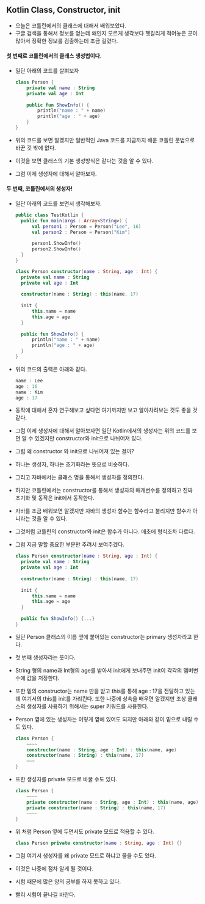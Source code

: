 ## Kotlin Class, Constructor, init

- 오늘은 코틀린에서의 클래스에 대해서 배워보았다.
- 구글 검색을 통해서 정보를 얻는데 왜인지 모르게 생각보다 헷갈리게 적어놓은 곳이 많아서 정확한 정보를 검출하는데 조금 걸렸다.



#### 첫 번째로 코틀린에서의 클래스 생성법이다.

- 일단 아래의 코드를 살펴보자

  ```kotlin
  class Person {
      private val name : String
      private val age : Int
      
      public fun ShowInfo() {
          println("name : " + name)
          println("age : " + age)
      }
  }
  ```

- 위의 코드를 보면 알겠지만 일반적인 Java 코드를 지금까지 배운 코틀린 문법으로 바꾼 것 밖에 없다.
- 이것을 보면 클래스의 기본 생성방식은 같다는 것을 알 수 있다.
- 그럼 이제 생성자에 대해서 알아보자.



#### 두 번째, 코틀린에서의 생성자!

- 일단 아래의 코드를 보면서 생각해보자.

  ```kotlin
  public class TestKotlin {
  	public fun main(args : Array<String>) {
  		val person1 : Person = Person("Lee", 16)
  		val person2 : Person = Person("Kim")
  		
  		person1.ShowInfo()
  		person2.ShowInfo()
  	}
  }
  
  class Person constructor(name : String, age : Int) {
  	private val name : String
  	private val age : Int
  	
  	constructor(name : String) : this(name, 17)
  	
  	init {
  		this.name = name
  		this.age = age
  	}
  	
  	public fun ShowInfo() {
  		println("name : " + name)
  		println("age : " + age)
  	}
  }
  ```

- 위의 코드의 출력은 아래와 같다.

  ```kotlin
  name : Lee
  age : 16
  name : Kim
  age : 17
  ```

- 동작에 대해서 혼자 연구해보고 싶다면 여기까지만 보고 알아차려보는 것도 좋을 것 같다.



- 그럼 이제 생성자에 대해서 알아보자면 일단 Kotlin에서의 생성자는 위의 코드를 보면 알 수 있겠지만 constructor와 init으로 나뉘어져 있다.

- 그럼 왜 constructor 와 init으로 나뉘어져 있는 걸까?

- 하나는 생성자, 하나는 초기화라는 뜻으로 비슷하다.

- 그리고 자바에서는 클래스 명을 통해서 생성자를 정의한다.

- 하지만 코틀린에서는 constructor를 통해서 생성자의 매개변수를 정의하고 진짜 초기화 및 동작은 init에서 동작한다.

- 자바를 조금 배워보면 알겠지만 자바의 생성자 함수는 함수라고 불리지만 함수가 아니라는 것을 알 수 있다.

- 그것처럼 코틀린의 constructor와 init은 함수가 아니다. 애초에 형식조차 다르다.

- 그럼 지금 말할 중요한 부분만 추려서 보여주겠다.

  ```kotlin
  class Person constructor(name : String, age : Int) {
  	private val name : String
  	private val age : Int
  	
  	constructor(name : String) : this(name, 17)
  	
  	init {
  		this.name = name
  		this.age = age
  	}
  	
  	public fun ShowInfo() {...}
  }
  ```

- 일단 Person 클래스의 이름 옆에 붙어있는 constructor는 primary 생성자라고 한다.
- 첫 번째 생성자라는 뜻이다.
- String 형의 name과 Int형의 age를 받아서 init에게 보내주면 init이 각각의 멤버변수에 값을 저장한다.
- 또한 밑의 constructor는 name 만을 받고 this를 통해 age : 17을 전달하고 있는데 여기서의 this를 init를 가리킨다. 또한 나중에 상속을 배우면 알겠지만 조상 클래스의 생성자를 사용하기 위해서는 super 키워드를 사용한다.



- Person 옆에 있는 생성자는 이렇게 옆에 있어도 되지만 아래와 같이 밑으로 내릴 수도 있다.

  ```kotlin
  class Person {
      ~~~~
      constructor(name : String, age : Int) : this(name, age)
      constructor(name : String) : this(name, 17)
      ~~~
  }
  ```

- 또한 생성자를 private 모드로 바꿀 수도 있다.

  ```kotlin
  class Person {
      ~~~~
      private constructor(name : String, age : Int) : this(name, age)
      private constructor(name : String) : this(name, 17)
      ~~~~
  }
  ```

- 위 처럼 Person 옆에 두면서도 private 모드로 적용할 수 있다.

  ```kotlin
  class Person private constructor(name : String, age : Int) {}
  ```

- 그럼 여기서 생성자를 왜 private 모드로 하냐고 물을 수도 있다.
- 이것은 나중에 점차 알게 될 것이다.





- 시험 때문에 많은 양의 공부를 하지 못하고 있다.
- 빨리 시험이 끝나길 바란다.
